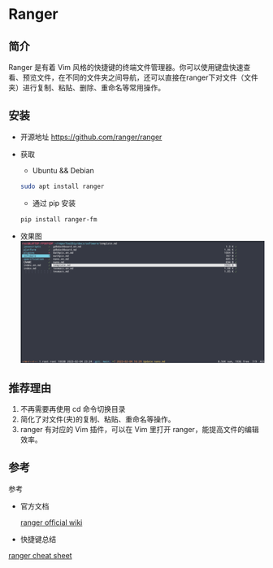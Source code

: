 # Ranger

## 简介
 
Ranger 是有着 Vim 风格的快捷键的终端文件管理器。你可以使用键盘快速查看、预览文件，在不同的文件夹之间导航，还可以直接在ranger下对文件（文件夹）进行复制、粘贴、删除、重命名等常用操作。


## 安装

+ 开源地址 <https://github.com/ranger/ranger>
+ 获取
    - Ubuntu && Debian
    ```bash
    sudo apt install ranger
    ```

    - 通过 pip 安装
    ```bash
    pip install ranger-fm
    ```


+ 效果图 
![ranger 效果图](https://raw.githubusercontent.com/trace1729/blog_img/master/20230204233006.png)

## 推荐理由

1. 不再需要再使用 cd 命令切换目录
2. 简化了对文件(夹)的复制、粘贴、重命名等操作。
3. ranger 有对应的 Vim 插件，可以在 Vim 里打开 ranger，能提高文件的编辑效率。


## 参考

参考 

- 官方文档

    [ranger official wiki](https://github.com/ranger/ranger/wiki/Official-user-guide) 

- 快捷键总结

[ranger cheat sheet](https://gist.github.com/heroheman/aba73e47443340c35526755ef79647eb) 


